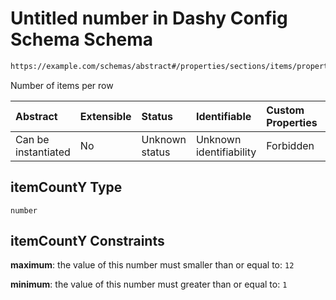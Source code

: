 # Untitled number in Dashy Config Schema Schema

```txt
https://example.com/schemas/abstract#/properties/sections/items/properties/displayData/properties/itemCountY
```

Number of items per row

| Abstract            | Extensible | Status         | Identifiable            | Custom Properties | Additional Properties | Access Restrictions | Defined In                                                                             |
| :------------------ | :--------- | :------------- | :---------------------- | :---------------- | :-------------------- | :------------------ | :------------------------------------------------------------------------------------- |
| Can be instantiated | No         | Unknown status | Unknown identifiability | Forbidden         | Allowed               | none                | [dashy-config.schema.json*](../../out/dashy-config.schema.json "open original schema") |

## itemCountY Type

`number`

## itemCountY Constraints

**maximum**: the value of this number must smaller than or equal to: `12`

**minimum**: the value of this number must greater than or equal to: `1`

